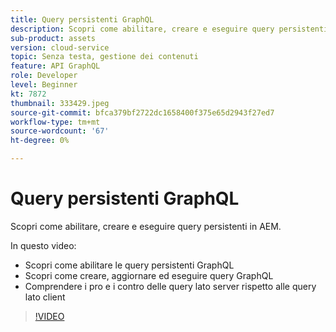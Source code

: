 ```yaml
---
title: Query persistenti GraphQL
description: Scopri come abilitare, creare e eseguire query persistenti in AEM.
sub-product: assets
version: cloud-service
topic: Senza testa, gestione dei contenuti
feature: API GraphQL
role: Developer
level: Beginner
kt: 7872
thumbnail: 333429.jpeg
source-git-commit: bfca379bf2722dc1658400f375e65d2943f27ed7
workflow-type: tm+mt
source-wordcount: '67'
ht-degree: 0%

---
```



# Query persistenti GraphQL

Scopri come abilitare, creare e eseguire query persistenti in AEM.

In questo video:

+ Scopri come abilitare le query persistenti GraphQL
+ Scopri come creare, aggiornare ed eseguire query GraphQL
+ Comprendere i pro e i contro delle query lato server rispetto alle query lato client

>[!VIDEO](https://video.tv.adobe.com/v/333429/?quality=12&learn=on)
